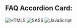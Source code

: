 <h2>FAQ Accordion Card:</h2>

<p>
  <img alt="HTML5" src="https://img.shields.io/badge/HTML5-000.svg?&logo=html5" />
  <img alt="SASS" src="https://img.shields.io/badge/SCSS-000.svg?&logo=sass" />
  <img alt="JavaScript" src="https://img.shields.io/badge/JavaScript-000.svg?&logo=JavaScript" />
</p>
